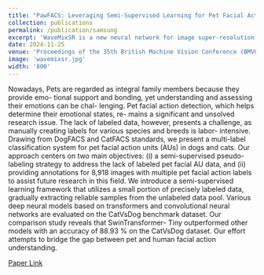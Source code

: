 ```yaml
---
title: "PawFACS: Leveraging Semi-Supervised Learning for Pet Facial Action Recognition"
collection: publications
permalink: /publication/samsung
excerpt: 'WaveMixSR is a new neural network for image super-resolution that uses the WaveMix architecture, which is based on a 2D-discrete wavelet transform for spatial token-mixing, and achieves higher performance while requiring fewer resources and training data than transformer-based models.'
date: 2024-11-25
venue: 'Proceedings of the 35th British Machine Vision Conference (BMVC) 2024, Glasgow, UK'
image: 'wavemixsr.jpg'
width: '800'
---
```

Nowadays, Pets are regarded as integral family members because they provide emo- tional support and bonding, yet understanding and assessing their emotions can be chal- lenging. Pet facial action detection, which helps determine their emotional states, re- mains a significant and unsolved research issue. The lack of labeled data, however, presents a challenge, as manually creating labels for various species and breeds is labor- intensive. Drawing from DogFACS and CatFACS standards, we present a multi-label classification system for pet facial action units (AUs) in dogs and cats. Our approach centers on two main objectives: (i) a semi-supervised pseudo-labeling strategy to address the lack of labeled pet facial AU data, and (ii) providing annotations for 8,918 images with multiple pet facial action labels to assist future research in this field. We introduce a semi-supervised learning framework that utilizes a small portion of precisely labeled data, gradually extracting reliable samples from the unlabeled data pool. Various deep neural models based on transformers and convolutional neural networks are evaluated on the CatVsDog benchmark dataset. Our comparison study reveals that SwinTransformer- Tiny outperformed other models with an accuracy of 88.93 % on the CatVsDog dataset. Our effort attempts to bridge the gap between pet and human facial action understanding.



[Paper Link](https://bmvc2024.org/proceedings/288/)

